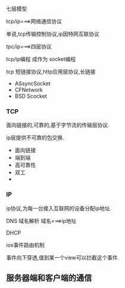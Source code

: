 
七层模型

tcp/ip===>网络通信协议

单说,tcp传输控制协议,ip因特网互联协议

tpc/ip===>四层协议

tcp/ip编程 成作为 socket编程

tcp 短链接协议,http应用层协议,长链接


- ASsyncSocket
- CFNetwork
- BSD Scocket

### TCP

面向链接的,可靠的,基于字节流的传输层协议.

ip层提供不可靠的包交换.
 
- 面向链接
- 端到端
- 高可靠性
- 双工
-


### IP

ip协议,为每一台接入互联网的设备分配ip地址.

DNS 域名解析   域名===>ip地址

DHCP

ios事件路由机制

事件向下穿透,值到某一个view可以拦截这个事件.


##  服务器端和客户端的通信


